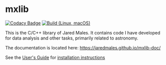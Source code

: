 # mxlib

[![Codacy Badge](https://api.codacy.com/project/badge/Grade/a3171d09105445bcb7b0ea29487f3256)](https://www.codacy.com/app/jaredmales/mxlib?utm_source=github.com&amp;utm_medium=referral&amp;utm_content=jaredmales/mxlib&amp;utm_campaign=Badge_Grade) [![Build (Linux, macOS)](https://github.com/jaredmales/mxlib/actions/workflows/build-ubuntu-latest.yml/badge.svg)](https://github.com/jaredmales/mxlib/actions/workflows/build-ubuntu-latest.yml)

This is the C/C++ library of Jared Males. It contains code I have developed for data analysis and other tasks, primarily related to astronomy.

The documentation is located here: https://jaredmales.github.io/mxlib-doc/

See the [User's Guide](https://jaredmales.github.io/mxlib-doc/modules.html) for [installation instructions](https://jaredmales.github.io/mxlib-doc/group__installation.html)

